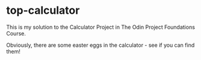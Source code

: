 # top-calculator

This is my solution to the Calculator Project in The Odin Project Foundations Course.

Obviously, there are some easter eggs in the calculator - see if you can find them!

